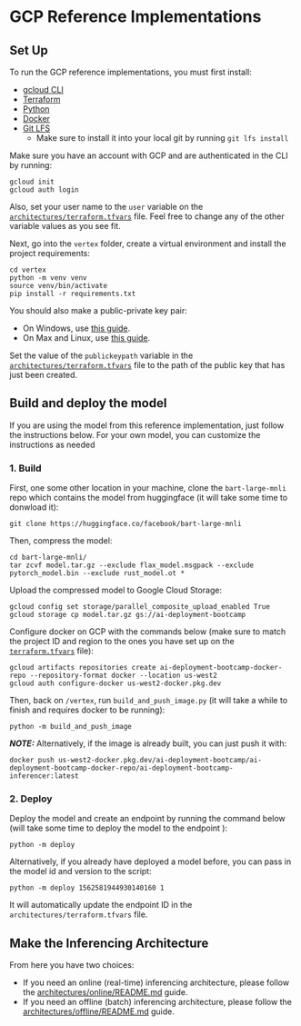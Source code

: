 # GCP Reference Implementations

## Set Up

To run the GCP reference implementations, you must first install:
- [gcloud CLI](https://cloud.google.com/sdk/docs/install)
- [Terraform](https://developer.hashicorp.com/terraform/install)
- [Python](https://www.python.org/downloads/)
- [Docker](https://docs.docker.com/engine/install/)
- [Git LFS](https://git-lfs.com/)
    - Make sure to install it into your local git by running `git lfs install`

Make sure you have an account with GCP and are authenticated in the CLI by running:
```shell
gcloud init
gcloud auth login
```

Also, set your user name to the `user` variable on the 
[`architectures/terraform.tfvars`](architectures/terraform.tfvars) file.
Feel free to change any of the other variable values as you see fit.

Next, go into the `vertex` folder, create a virtual environment and install the project requirements:
```shell
cd vertex
python -m venv venv
source venv/bin/activate
pip install -r requirements.txt
```

You should also make a public-private key pair:
- On Windows, use [this guide](https://www.purdue.edu/science/scienceit/ssh-keys-windows.html).
- On Max and Linux, use [this guide](https://mdl.library.utoronto.ca/technology/tutorials/generating-ssh-key-pairs-mac).

Set the value of the `publickeypath` variable in the [`architectures/terraform.tfvars`](architectures/terraform.tfvars)
file to the path of the public key that has just been created.

## Build and deploy the model

If you are using the model from this reference implementation, just follow the instructions below.
For your own model, you can customize the instructions as needed

### 1. Build

First, one some other location in your machine, clone the `bart-large-mnli` repo which contains
the model from huggingface (it will take some time to donwload it):
```shell
git clone https://huggingface.co/facebook/bart-large-mnli
```

Then, compress the model:
```shell
cd bart-large-mnli/
tar zcvf model.tar.gz --exclude flax_model.msgpack --exclude pytorch_model.bin --exclude rust_model.ot *
```

Upload the compressed model to Google Cloud Storage:
```shell
gcloud config set storage/parallel_composite_upload_enabled True
gcloud storage cp model.tar.gz gs://ai-deployment-bootcamp
```

Configure docker on GCP with the commands below (make sure to match the project
ID and region to the ones you have set up on the [`terraform.tfvars`](architectures/terraform.tfvars)
file):
```shell
gcloud artifacts repositories create ai-deployment-bootcamp-docker-repo --repository-format docker --location us-west2
gcloud auth configure-docker us-west2-docker.pkg.dev
```

Then, back on `/vertex`, run `build_and_push_image.py` (it will take a while to finish and requires
docker to be running):
```shell
python -m build_and_push_image
```

***NOTE:*** Alternatively, if the image is already built, you can just push it with:
```shell
docker push us-west2-docker.pkg.dev/ai-deployment-bootcamp/ai-deployment-bootcamp-docker-repo/ai-deployment-bootcamp-inferencer:latest
```

### 2. Deploy

Deploy the model and create an endpoint by running the command below (will take some
time to deploy the model to the endpoint    ):
```shell
python -m deploy
```
Alternatively, if you already have deployed a model before, you can pass in the model
id and version to the script:
```shell
python -m deploy 1562581944930140160 1
```

It will automatically update the endpoint ID in the `architectures/terraform.tfvars` file.

## Make the Inferencing Architecture

From here you have two choices:
- If you need an online (real-time) inferencing architecture, please follow the
[architectures/online/README.md](architectures/online/README.md) guide.
- If you need an offline (batch) inferencing architecture, please follow the
[architectures/offline/README.md](architectures/offline/README.md) guide.
